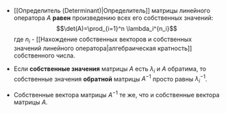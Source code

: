 - [[Определитель (Determinant)|Определитель]] матрицы линейного оператора $A$ **равен** произведению всех его собственных значений:$$\det(A)=\prod_{i=1}^n \lambda_i^{n_i}$$где $n_i$ - [[Нахождение собственных векторов и собственных значений линейного оператора|алгебраическая кратность]] собственного числа.

- Если **собственные значения** матрицы $A$ есть $\lambda_i$ и $A$ обратима, то собственные значения **обратной** матрицы $A^{-1}$ просто равны $\lambda_i^{-1}$.
- Собственные вектора матрицы $A^{-1}$ те же, что и собственные вектора матрицы $A$.